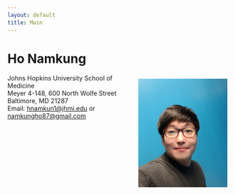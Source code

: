 ```yaml
---
layout: default
title: Main
---
```

# **Ho Namkung**

<img align="right" style="float:center;padding:10px;" width="200" src="/Image/profile.jpeg">

Johns Hopkins University School of Medicine\
Meyer 4-148, 600 North Wolfe Street\
Baltimore, MD 21287\
Email: hnamkun1@jhmi.edu or namkungho87@gmail.com

